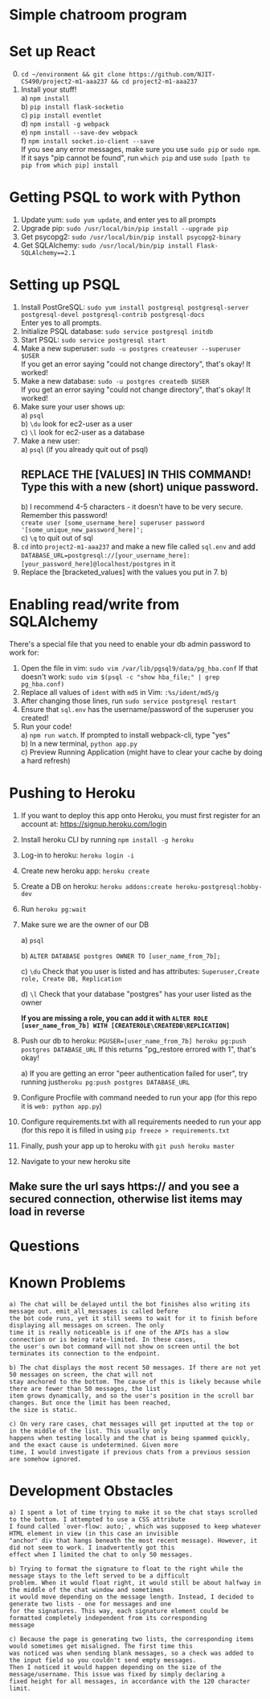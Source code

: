# Simple chatroom program

# Set up React  
0. `cd ~/environment && git clone https://github.com/NJIT-CS490/project2-m1-aaa237 && cd project2-m1-aaa237`    
1. Install your stuff!    
  a) `npm install`    
  b) `pip install flask-socketio`    
  c) `pip install eventlet`    
  d) `npm install -g webpack`    
  e) `npm install --save-dev webpack`    
  f) `npm install socket.io-client --save`    
If you see any error messages, make sure you use `sudo pip` or `sudo npm`. If it says "pip cannot be found", run `which pip` and use `sudo [path to pip from which pip] install`  
  
# Getting PSQL to work with Python  
  
1. Update yum: `sudo yum update`, and enter yes to all prompts    
2. Upgrade pip: `sudo /usr/local/bin/pip install --upgrade pip`  
3. Get psycopg2: `sudo /usr/local/bin/pip install psycopg2-binary`    
4. Get SQLAlchemy: `sudo /usr/local/bin/pip install Flask-SQLAlchemy==2.1`    
  
# Setting up PSQL  
  
1. Install PostGreSQL: `sudo yum install postgresql postgresql-server postgresql-devel postgresql-contrib postgresql-docs`    
    Enter yes to all prompts.    
2. Initialize PSQL database: `sudo service postgresql initdb`    
3. Start PSQL: `sudo service postgresql start`    
4. Make a new superuser: `sudo -u postgres createuser --superuser $USER`    
    If you get an error saying "could not change directory", that's okay! It worked!  
5. Make a new database: `sudo -u postgres createdb $USER`    
        If you get an error saying "could not change directory", that's okay! It worked!  
6. Make sure your user shows up:    
    a) `psql`    
    b) `\du` look for ec2-user as a user    
    c) `\l` look for ec2-user as a database    
7. Make a new user:    
    a) `psql` (if you already quit out of psql)    
    ## REPLACE THE [VALUES] IN THIS COMMAND! Type this with a new (short) unique password.   
    b) I recommend 4-5 characters - it doesn't have to be very secure. Remember this password!  
        `create user [some_username_here] superuser password '[some_unique_new_password_here]';`    
    c) `\q` to quit out of sql    
8. `cd` into `project2-m1-aaa237` and make a new file called `sql.env` and add `DATABASE_URL=postgresql://[your_username_here]:[your_password_here]@localhost/postgres` in it  
9. Replace the [bracketed_values] with the values you put in 7. b)  
  
  
# Enabling read/write from SQLAlchemy  
There's a special file that you need to enable your db admin password to work for:  
1. Open the file in vim: `sudo vim /var/lib/pgsql9/data/pg_hba.conf`
If that doesn't work: `sudo vim $(psql -c "show hba_file;" | grep pg_hba.conf)`  
2. Replace all values of `ident` with `md5` in Vim: `:%s/ident/md5/g`  
3. After changing those lines, run `sudo service postgresql restart`  
4. Ensure that `sql.env` has the username/password of the superuser you created!  
5. Run your code!    
  a) `npm run watch`. If prompted to install webpack-cli, type "yes"    
  b) In a new terminal, `python app.py`    
  c) Preview Running Application (might have to clear your cache by doing a hard refresh)    

# Pushing to Heroku
1. If you want to deploy this app onto Heroku, you must first register for an account at: https://signup.heroku.com/login
2. Install heroku CLI by running `npm install -g heroku`
3. Log-in to heroku: `heroku login -i`
4. Create new heroku app:  `heroku create`
5. Create a DB on heroku: `heroku addons:create heroku-postgresql:hobby-dev`
6. Run `heroku pg:wait`
7. Make sure we are the owner of our DB

    a) `psql`    
    
    b) `ALTER DATABASE postgres OWNER TO [user_name_from_7b];`  
    
    c) `\du` Check that you user is listed and has attributes: `Superuser,Create role, Create DB, Replication`
    
    d) `\l` Check that your database "postgres" has your user listed as the owner
    
    **If you are missing a role, you can add it with `ALTER ROLE [user_name_from_7b] WITH [CREATEROLE\CREATEDB\REPLICATION]`**

8. Push our db to heroku: `PGUSER=[user_name_from_7b] heroku pg:push postgres DATABASE_URL` If this returns "pg_restore errored with 1", that's okay!

    a) If you are getting an error "peer authentication failed for user", try running just`heroku pg:push postgres DATABASE_URL`
  
9. Configure Procfile with command needed to run your app (for this repo it is `web: python app.py`)
10. Configure requirements.txt with all requirements needed to run your app (for this repo it is filled in using `pip freeze > requirements.txt`
11. Finally, push your app up to heroku with `git push heroku master`

12. Navigate to your new heroku site
  ## Make sure the url says https:// and you see a secured connection, otherwise list items may load in reverse


# Questions
# Known Problems
    a) The chat will be delayed until the bot finishes also writing its message out. emit_all_messages is called before 
    the bot code runs, yet it still seems to wait for it to finish before displaying all messages on screen. The only 
    time it is really noticeable is if one of the APIs has a slow connection or is being rate-limited. In these cases, 
    the user's own bot command will not show on screen until the bot terminates its connection to the endpoint.
    
    b) The chat displays the most recent 50 messages. If there are not yet 50 messages on screen, the chat will not 
    stay anchored to the bottom. The cause of this is likely because while there are fewer than 50 messages, the list 
    item grows dynamically, and so the user's position in the scroll bar changes. But once the limit has been reached, 
    the size is static.
    
    c) On very rare cases, chat messages will get inputted at the top or in the middle of the list. This usually only 
    happens when testing locally and the chat is being spammed quickly, and the exact cause is undetermined. Given more 
    time, I would investigate if previous chats from a previous session are somehow ignored.

# Development Obstacles
    a) I spent a lot of time trying to make it so the chat stays scrolled to the bottom. I attempted to use a CSS attribute 
    I found called `over-flow: auto;`, which was supposed to keep whatever HTML element in view (in this case an invisible 
    "anchor" div that hangs beneath the most recent message). However, it did not seem to work. I inadvertently got this 
    effect when I limited the chat to only 50 messages.
    
    b) Trying to format the signature to float to the right while the message stays to the left served to be a difficult 
    problem. When it would float right, it would still be about halfway in the middle of the chat window and sometimes 
    it would move depending on the message length. Instead, I decided to generate two lists - one for messages and one 
    for the signatures. This way, each signature element could be formatted completely independent from its corresponding 
    message
    
    c) Because the page is generating two lists, the corresponding items would sometimes get misaligned. The first time this 
    was noticed was when sending blank messages, so a check was added to the input field so you couldn't send empty messages.
    Then I noticed it would happen depending on the size of the message/username. This issue was fixed by simply declaring a 
    fixed height for all messages, in accordance with the 120 character limit.
    
